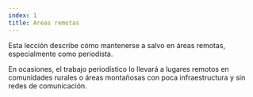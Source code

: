 ```yaml
---
index: 1
title: Areas remotas
---
```

Esta lección describe cómo mantenerse a salvo en áreas remotas, especialmente como periodista.

En ocasiones, el trabajo periodístico lo llevará a lugares remotos en comunidades rurales o áreas montañosas con poca infraestructura y sin redes de comunicación.